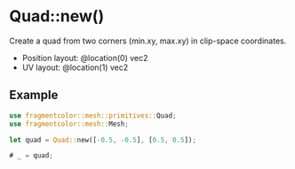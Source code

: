 # Quad::new()

Create a quad from two corners (min.xy, max.xy) in clip-space coordinates.

- Position layout: @location(0) vec2<f32>
- UV layout: @location(1) vec2<f32>

## Example

```rust
use fragmentcolor::mesh::primitives::Quad;
use fragmentcolor::mesh::Mesh;

let quad = Quad::new([-0.5, -0.5], [0.5, 0.5]);

# _ = quad;
```
